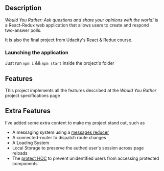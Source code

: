 ## Description

_Would You Rather: Ask questions and share your opinions with the world!_ is a React-Redux web application that allows users to create and respond two-answer polls.

It is also the final project from Udacity's React & Redux course.

### Launching the application

Just run `npm i` && `npm start` inside the project's folder

## Features

This project implements all the features described at the _Would You Rather_ project specifications page

## Extra Features

I've added some extra content to make my project stand out, such as

- A messaging system using a [messages reducer](/src/reducers/messages.js)
- A connected-router to dispatch route changes
- A Loading System
- Local Storage to preserve the authed user's session across page reloads
- The [protect HOC](/src/hocs/protect.js) to prevent unidentified users from accessing protected components
